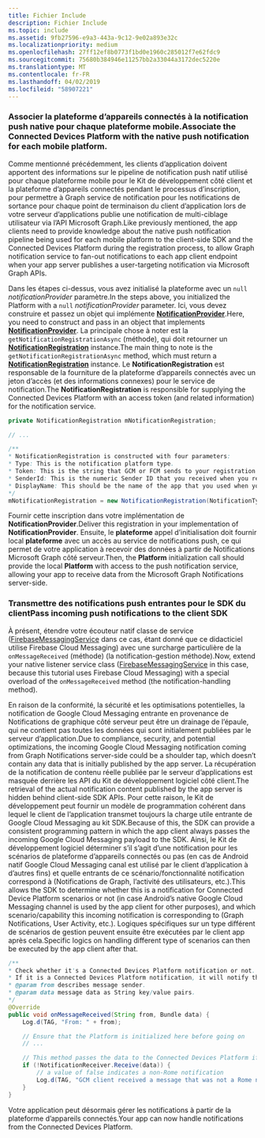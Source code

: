 ```yaml
---
title: Fichier Include
description: Fichier Include
ms.topic: include
ms.assetid: 9fb27596-e9a3-443a-9c12-9e02a893e32c
ms.localizationpriority: medium
ms.openlocfilehash: 27ff12ef8b0773f1bd0e1960c285012f7e62fdc9
ms.sourcegitcommit: 75680b384946e11257bb2a33044a3172dec5220e
ms.translationtype: MT
ms.contentlocale: fr-FR
ms.lasthandoff: 04/02/2019
ms.locfileid: "58907221"
---
```

### <a name="associate-the-connected-devices-platform-with-the-native-push-notification-for-each-mobile-platform"></a><span data-ttu-id="3761a-103">Associer la plateforme d’appareils connectés à la notification push native pour chaque plateforme mobile.</span><span class="sxs-lookup"><span data-stu-id="3761a-103">Associate the Connected Devices Platform with the native push notification for each mobile platform.</span></span> 

<span data-ttu-id="3761a-104">Comme mentionné précédemment, les clients d’application doivent apportent des informations sur le pipeline de notification push natif utilisé pour chaque plateforme mobile pour le Kit de développement côté client et la plateforme d’appareils connectés pendant le processus d’inscription, pour permettre à Graph service de notification pour les notifications de sortance pour chaque point de terminaison du client d’application lors de votre serveur d’applications publie une notification de multi-ciblage utilisateur via l’API Microsoft Graph.</span><span class="sxs-lookup"><span data-stu-id="3761a-104">Like previously mentioned, the app clients need to provide knowledge about the native push notification pipeline being used for each mobile platform to the client-side SDK and the Connected Devices Platform during the registration process, to allow Graph notification service to fan-out notifications to each app client endpoint when your app server publishes a user-targeting notification via Microsoft Graph APIs.</span></span>

<span data-ttu-id="3761a-105">Dans les étapes ci-dessus, vous avez initialisé la plateforme avec un `null` *notificationProvider* paramètre.</span><span class="sxs-lookup"><span data-stu-id="3761a-105">In the steps above, you initialized the Platform with a `null` *notificationProvider* parameter.</span></span> <span data-ttu-id="3761a-106">Ici, vous devez construire et passez un objet qui implémente  **[NotificationProvider](https://docs.microsoft.com/java/api/com.microsoft.connecteddevices.core._notification_provider)**.</span><span class="sxs-lookup"><span data-stu-id="3761a-106">Here, you need to construct and pass in an object that implements **[NotificationProvider](https://docs.microsoft.com/java/api/com.microsoft.connecteddevices.core._notification_provider)**.</span></span> <span data-ttu-id="3761a-107">La principale chose à noter est la `getNotificationRegistrationAsync` (méthode), qui doit retourner un **[NotificationRegistration](https://docs.microsoft.com/java/api/com.microsoft.connecteddevices.core._notification_registration)** instance.</span><span class="sxs-lookup"><span data-stu-id="3761a-107">The main thing to note is the `getNotificationRegistrationAsync` method, which must return a **[NotificationRegistration](https://docs.microsoft.com/java/api/com.microsoft.connecteddevices.core._notification_registration)** instance.</span></span> <span data-ttu-id="3761a-108">Le **NotificationRegistration** est responsable de la fourniture de la plateforme d’appareils connectés avec un jeton d’accès (et des informations connexes) pour le service de notification.</span><span class="sxs-lookup"><span data-stu-id="3761a-108">The **NotificationRegistration** is responsible for supplying the Connected Devices Platform with an access token (and related information) for the notification service.</span></span>

```java
private NotificationRegistration mNotificationRegistration;

// ...

/**
* NotificationRegistration is constructed with four parameters:
* Type: This is the notification platform type.
* Token: This is the string that GCM or FCM sends to your registration intent service.
* SenderId: This is the numeric Sender ID that you received when you registered your app for push notifications.
* DisplayName: This should be the name of the app that you used when you registered it on the Microsoft dev portal. 
*/
mNotificationRegistration = new NotificationRegistration(NotificationType.FCM, token, FCM_SENDER_ID, "MyAppName");
```

<span data-ttu-id="3761a-109">Fournir cette inscription dans votre implémentation de **NotificationProvider**.</span><span class="sxs-lookup"><span data-stu-id="3761a-109">Deliver this registration in your implementation of **NotificationProvider**.</span></span> <span data-ttu-id="3761a-110">Ensuite, le **plateforme** appel d’initialisation doit fournir local **plateforme** avec un accès au service de notifications push, ce qui permet de votre application à recevoir des données à partir de Notifications Microsoft Graph côté serveur.</span><span class="sxs-lookup"><span data-stu-id="3761a-110">Then, the **Platform** initialization call should provide the local **Platform** with access to the push notification service, allowing your app to receive data from the Microsoft Graph Notifications server-side.</span></span> 

### <a name="pass-incoming-push-notifications-to-the-client-sdk"></a><span data-ttu-id="3761a-111">Transmettre des notifications push entrantes pour le SDK du client</span><span class="sxs-lookup"><span data-stu-id="3761a-111">Pass incoming push notifications to the client SDK</span></span>
<span data-ttu-id="3761a-112">À présent, étendre votre écouteur natif classe de service ([FirebaseMessagingService](https://firebase.google.com/docs/reference/android/com/google/firebase/messaging/FirebaseMessagingService) dans ce cas, étant donné que ce didacticiel utilise Firebase Cloud Messaging) avec une surcharge particulière de la `onMessageReceived` (méthode) (la notification-gestion méthode).</span><span class="sxs-lookup"><span data-stu-id="3761a-112">Now, extend your native listener service class ([FirebaseMessagingService](https://firebase.google.com/docs/reference/android/com/google/firebase/messaging/FirebaseMessagingService) in this case, because this tutorial uses Firebase Cloud Messaging) with a special overload of the `onMessageReceived` method (the notification-handling method).</span></span>

<span data-ttu-id="3761a-113">En raison de la conformité, la sécurité et les optimisations potentielles, la notification de Google Cloud Messaging entrante en provenance de Notifications de graphique côté serveur peut être un drainage de l’épaule, qui ne contient pas toutes les données qui sont initialement publiées par le serveur d’application.</span><span class="sxs-lookup"><span data-stu-id="3761a-113">Due to compliance, security, and potential optimizations, the incoming Google Cloud Messaging notification coming from Graph Notifications server-side could be a shoulder tap, which doesn’t contain any data that is initially published by the app server.</span></span> <span data-ttu-id="3761a-114">La récupération de la notification de contenu réelle publiée par le serveur d’applications est masquée derrière les API du Kit de développement logiciel côté client.</span><span class="sxs-lookup"><span data-stu-id="3761a-114">The retrieval of the actual notification content published by the app server is hidden behind client-side SDK APIs.</span></span> <span data-ttu-id="3761a-115">Pour cette raison, le Kit de développement peut fournir un modèle de programmation cohérent dans lequel le client de l’application transmet toujours la charge utile entrante de Google Cloud Messaging au kit SDK.</span><span class="sxs-lookup"><span data-stu-id="3761a-115">Because of this, the SDK can provide a consistent programming pattern in which the app client always passes the incoming Google Cloud Messaging payload to the SDK.</span></span> <span data-ttu-id="3761a-116">Ainsi, le Kit de développement logiciel déterminer s’il s’agit d’une notification pour les scénarios de plateforme d’appareils connectés ou pas (en cas de Android natif Google Cloud Messaging canal est utilisé par le client d’application à d’autres fins) et quelle entrants de ce scénario/fonctionnalité notification correspond à (Notifications de Graph, l’activité des utilisateurs, etc.).</span><span class="sxs-lookup"><span data-stu-id="3761a-116">This allows the SDK to determine whether this is a notification for Connected Device Platform scenarios or not (in case Android’s native Google Cloud Messaging channel is used by the app client for other purposes), and which scenario/capability this incoming notification is corresponding to (Graph Notifications, User Activity, etc.).</span></span> <span data-ttu-id="3761a-117">Logiques spécifiques sur un type différent de scénarios de gestion peuvent ensuite être exécutées par le client app après cela.</span><span class="sxs-lookup"><span data-stu-id="3761a-117">Specific logics on handling different type of scenarios can then be executed by the app client after that.</span></span> 

```java
/**
* Check whether it's a Connected Devices Platform notification or not.
* If it is a Connected Devices Platform notification, it will notify the apps with the information in the notification.
* @param from describes message sender.
* @param data message data as String key/value pairs.
*/
@Override
public void onMessageReceived(String from, Bundle data) {
    Log.d(TAG, "From: " + from);

    // Ensure that the Platform is initialized here before going on
    // ...

    // This method passes the data to the Connected Devices Platform if is compatible.
    if (!NotificationReceiver.Receive(data)) {
        // a value of false indicates a non-Rome notification
        Log.d(TAG, "GCM client received a message that was not a Rome notification");
    }
}
```

<span data-ttu-id="3761a-118">Votre application peut désormais gérer les notifications à partir de la plateforme d’appareils connectés.</span><span class="sxs-lookup"><span data-stu-id="3761a-118">Your app can now handle notifications from the Connected Devices Platform.</span></span>

